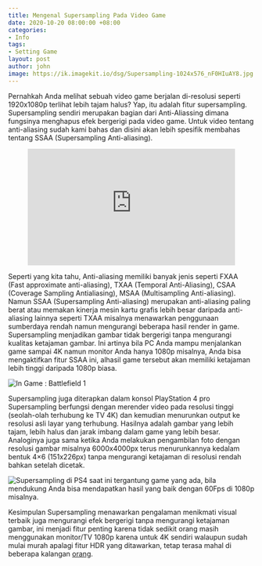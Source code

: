```yaml
---
title: Mengenal Supersampling Pada Video Game
date: 2020-10-20 08:00:00 +08:00
categories:
- Info
tags:
- Setting Game
layout: post
author: john
image: https://ik.imagekit.io/dsg/Supersampling-1024x576_nF0HIuAY8.jpg
---
```


Pernahkah Anda melihat sebuah video game berjalan di-resolusi seperti 1920x1080p terlihat lebih tajam halus? Yap, itu adalah fitur supersampling. Supersampling sendiri merupakan bagian dari Anti-Aliassing dimana fungsinya menghapus efek bergerigi pada video game. Untuk video tentang anti-aliasing sudah kami bahas dan disini akan lebih spesifik membahas tentang SSAA (Supersampling Anti-aliasing).

<figure class="video_container">
<div style="overflow:hidden;padding-top:56.25%;position:relative;">
<iframe style="border:0;height:100%;left:0;position:absolute;top:0;width:100%;" src="https://www.youtube.com/embed/PotQ_yCqIjI" frameborder="0" allowfullscreen="true"> </iframe>
</div>
</figure>

Seperti yang kita tahu, Anti-aliasing memiliki banyak jenis seperti FXAA (Fast approximate anti-aliasing), TXAA (Temporal Anti-Aliasing), CSAA (Coverage Sampling Antialiasing), MSAA (Multisampling Anti-aliasing). Namun SSAA (Supersampling Anti-aliasing) merupakan anti-aliasing paling berat atau memakan kinerja mesin kartu grafis lebih besar daripada anti-aliasing lainnya seperti TXAA misalnya menawarkan penggunaan sumberdaya rendah namun mengurangi beberapa hasil render in game. Supersampling menjadikan gambar tidak bergerigi tanpa mengurangi kualitas ketajaman gambar. Ini artinya bila PC Anda mampu menjalankan game sampai 4K namun monitor Anda hanya 1080p misalnya, Anda bisa mengaktifkan fitur SSAA ini, alhasil game tersebut akan memiliki ketajaman lebih tinggi daripada 1080p biasa.

![In Game : Battlefield 1](https://ik.imagekit.io/dsg/RDLAvmXIGJAGTXKRZS78cE7lSgdibP_kz98Km2NoJJw_3DkxFBct2.jpg "In Game : Battlefield 1")

Supersampling juga diterapkan dalam konsol PlayStation 4 pro Supersampling berfungsi dengan merender video pada resolusi tinggi (seolah-olah terhubung ke TV 4K) dan kemudian menurunkan output ke resolusi asli layar yang terhubung. Hasilnya adalah gambar yang lebih tajam, lebih halus dan jarak imbang dalam game yang lebih besar. Analoginya juga sama ketika Anda melakukan pengambilan foto dengan resolusi gambar misalnya 6000x4000px terus menurunkannya kedalam bentuk 4×6 (151x226px) tanpa mengurangi ketajaman di resolusi rendah bahkan setelah dicetak.

![Supersampling di PS4 saat ini tergantung game yang ada, bila mendukung Anda bisa mendapatkan hasil yang baik dengan 60Fps di 1080p misalnya.](https://ik.imagekit.io/dsg/supersampling-01-ps4-en-09mar18-1024x576_-dfu0oDkkA.jpg "Supersampling di PS4 saat ini tergantung game yang ada, bila mendukung Anda bisa mendapatkan hasil yang baik dengan 60Fps di 1080p misalnya.")

Kesimpulan Supersampling menawarkan pengalaman menikmati visual terbaik juga mengurangi efek bergerigi tanpa mengurangi ketajaman gambar, ini menjadi fitur penting karena tidak sedikit orang masih menggunakan monitor/TV 1080p karena untuk 4K sendiri walaupun sudah mulai murah apalagi fitur HDR yang ditawarkan, tetap terasa mahal di beberapa kalangan [orang](https://google.com).